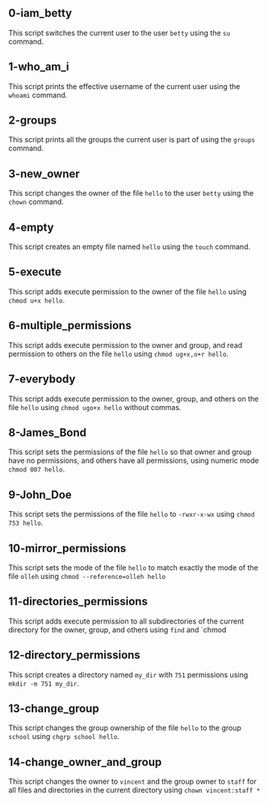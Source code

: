 ## 0-iam_betty
This script switches the current user to the user `betty` using the `su` command.
## 1-who_am_i
This script prints the effective username of the current user using the `whoami` command.
## 2-groups
This script prints all the groups the current user is part of using the `groups` command.
## 3-new_owner
This script changes the owner of the file `hello` to the user `betty` using the `chown` command.
## 4-empty
This script creates an empty file named `hello` using the `touch` command.
## 5-execute
This script adds execute permission to the owner of the file `hello` using `chmod u+x hello`.
## 6-multiple_permissions
This script adds execute permission to the owner and group, and read permission to others on the file `hello` using `chmod ug+x,o+r hello`.
## 7-everybody
This script adds execute permission to the owner, group, and others on the file `hello` using `chmod ugo+x hello` without commas.
## 8-James_Bond
This script sets the permissions of the file `hello` so that owner and group have no permissions, and others have all permissions, using numeric mode `chmod 007 hello`.
## 9-John_Doe
This script sets the permissions of the file `hello` to `-rwxr-x-wx` using `chmod 753 hello`.
## 10-mirror_permissions
This script sets the mode of the file `hello` to match exactly the mode of the file `olleh` using `chmod --reference=olleh hello`
## 11-directories_permissions
This script adds execute permission to all subdirectories of the current directory for the owner, group, and others using `find` and `chmod
## 12-directory_permissions
This script creates a directory named `my_dir` with `751` permissions using `mkdir -m 751 my_dir`.
## 13-change_group
This script changes the group ownership of the file `hello` to the group `school` using `chgrp school hello`.
## 14-change_owner_and_group
This script changes the owner to `vincent` and the group owner to `staff` for all files and directories in the current directory using `chown vincent:staff *`
